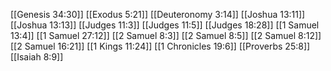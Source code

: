 [[Genesis 34:30]]
[[Exodus 5:21]]
[[Deuteronomy 3:14]]
[[Joshua 13:11]]
[[Joshua 13:13]]
[[Judges 11:3]]
[[Judges 11:5]]
[[Judges 18:28]]
[[1 Samuel 13:4]]
[[1 Samuel 27:12]]
[[2 Samuel 8:3]]
[[2 Samuel 8:5]]
[[2 Samuel 8:12]]
[[2 Samuel 16:21]]
[[1 Kings 11:24]]
[[1 Chronicles 19:6]]
[[Proverbs 25:8]]
[[Isaiah 8:9]]
